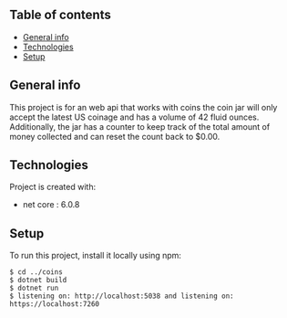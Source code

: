## Table of contents
* [General info](#general-info)
* [Technologies](#technologies)
* [Setup](#setup)

## General info
This project is for an web api that works with coins the coin jar will only accept the latest US coinage and has a volume of 42 fluid ounces.
Additionally, the jar has a counter to keep track of the total amount of money collected and can reset the count back to $0.00.
	
## Technologies
Project is created with:
* net core : 6.0.8 
	
## Setup
To run this project, install it locally using npm:

```
$ cd ../coins
$ dotnet build
$ dotnet run
$ listening on: http://localhost:5038 and listening on: https://localhost:7260

```
